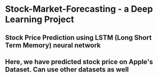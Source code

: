 # Stock-Market-Forecasting - a Deep Learning Project
## Stock Price Prediction using LSTM (Long Short Term Memory) neural network
## Here, we have predicted stock price on Apple's Dataset. Can use other datasets as well

